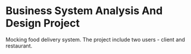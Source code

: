 # Business System Analysis And Design Project

 Mocking food delivery system. The project include two users - client and restaurant.
  
